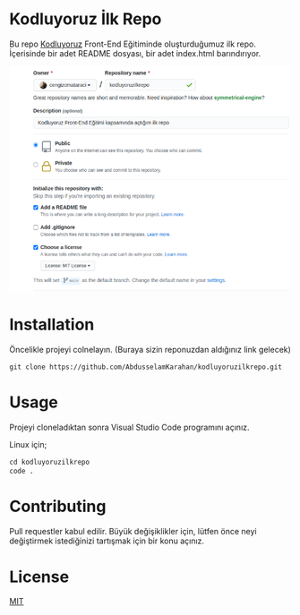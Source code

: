 # Kodluyoruz İlk Repo
Bu repo [Kodluyoruz](kodluyoruz.org) Front-End  Eğitiminde oluşturduğumuz ilk repo. İçerisinde bir adet README dosyası, bir adet index.html barındırıyor.

![](https://raw.githubusercontent.com/Kodluyoruz/taskforce/main/git/odev1/figures/github.png)

# Installation
Öncelikle projeyi colnelayın. (Buraya sizin reponuzdan aldığınız link gelecek)

    git clone https://github.com/AbdusselamKarahan/kodluyoruzilkrepo.git 

# Usage
Projeyi cloneladıktan sonra Visual Studio Code programını açınız.

Linux için;


    cd kodluyoruzilkrepo
    code . 
# Contributing
Pull requestler kabul edilir. Büyük değişiklikler için, lütfen önce neyi değiştirmek istediğinizi tartışmak için bir konu açınız.
# License 
  [MIT](https://choosealicense.com/)

  